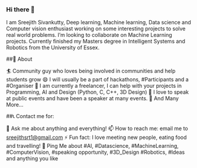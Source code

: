 ### Hi there 👋




I am Sreejith Sivankutty, Deep learning, Machine learning, Data science and Computer vision enthusiast working on some interesting projects to solve real world problems.
I’m looking to collaborate on Machine Learning projects.
Currently finished my Masters degree in Intelligent Systems and Robotics from the University of Essex. 

##🧐 About


🏄‍ Community guy who loves being involved in communities and help students grow
😄 I will usually be a part of hackathons, #Participants and a #Organiser
🔭 I am currently a freelancer, I can help with your projects in Programming, AI and Design (Python, C, C++, 3D Design)
🌱 I love to speak at public events and have been a speaker at many events. 
👯 And Many More...


##📞 Contact me for:

💬 Ask me about anything and everything!
📫 How to reach me: email me to sreejithsrt1@gmail.com
⚡ Fun fact: I love meeting new people, eating food and travelling!
💬 Ping Me about #AI, #Datascience, #MachineLearning, #ComputerVision, #speaking opportunity, #3D_Design #Robotics, #Ideas and anything you like

<!--
**srt3000/srt3000** is a ✨ _special_ ✨ repository because its `README.md` (this file) appears on your GitHub profile.
